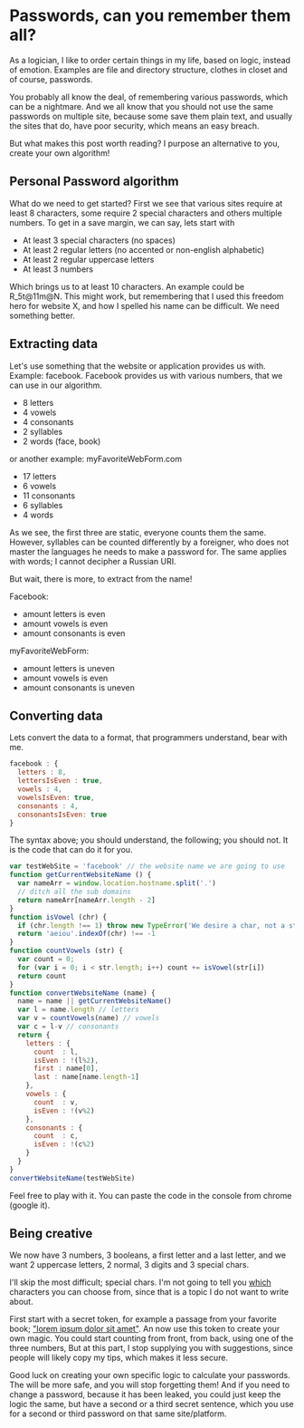 # Passwords, can you remember them all?

As a logician, I like to order certain things in my life,
based on logic, instead of emotion.
Examples are file and directory structure,
clothes in closet and of course, passwords.


You probably all know the deal, of remembering various passwords,
which can be a nightmare.
And we all know that you should not use the same passwords
on multiple site, because some save them plain text,
and usually the sites that do, have poor security,
which means an easy breach.


But what makes this post worth reading?
I purpose an alternative to you, create your own algorithm!

## Personal Password algorithm

What do we need to get started?
First we see that various sites require at least 8 characters,
some require 2 special characters and others multiple numbers.
To get in a save margin, we can say, lets start with

+ At least 3 special characters (no spaces)
+ At least 2 regular letters (no accented or non-english alphabetic)
+ At least 2 regular uppercase letters
+ At least 3 numbers

Which brings us to at least 10 characters.
An example could be R_5t@11m@N.
This might work, but remembering that I used this freedom hero for website X,
and how I spelled his name can be difficult.
We need something better.

## Extracting data

Let's use something that the website or application provides us with.
Example: facebook.
Facebook provides us with various numbers, that we can use in our algorithm.

+ 8 letters
+ 4 vowels
+ 4 consonants
+ 2 syllables
+ 2 words (face, book)

or another example: myFavoriteWebForm.com

+ 17 letters
+ 6 vowels
+ 11 consonants
+ 6 syllables
+ 4 words

As we see, the first three are static,
everyone counts them the same.
However, syllables can be counted differently by a foreigner,
who does not master the languages he needs to make a password for.
The same applies with words; I cannot decipher a Russian URI.


But wait, there is more, to extract from the name!

Facebook:

+ amount letters is even
+ amount vowels is even
+ amount consonants is even

myFavoriteWebForm:

+ amount letters is uneven
+ amount vowels is even
+ amount consonants is uneven

## Converting data

Lets convert the data to a format, that programmers understand,
bear with me.

```javascript
facebook : {
  letters : 8,
  lettersIsEven : true,
  vowels : 4,
  vowelsIsEven: true,
  consonants : 4,
  consonantsIsEven: true
}
```

The syntax above; you should understand, the following; you should not.
It is the code that can do it for you.

```javascript
var testWebSite = 'facebook' // the website name we are going to use
function getCurrentWebsiteName () {
  var nameArr = window.location.hostname.split('.')
  // ditch all the sub domains
  return nameArr[nameArr.length - 2]
}
function isVowel (chr) {
  if (chr.length !== 1) throw new TypeError('We desire a char, not a string')
  return 'aeiou'.indexOf(chr) !== -1
}
function countVowels (str) {
  var count = 0;
  for (var i = 0; i < str.length; i++) count += isVowel(str[i])
  return count
}
function convertWebsiteName (name) {
  name = name || getCurrentWebsiteName()
  var l = name.length // letters
  var v = countVowels(name) // vowels
  var c = l-v // consonants
  return {
    letters : {
      count  : l,
      isEven : !(l%2),
      first : name[0],
      last : name[name.length-1]
    },
    vowels : {
      count  : v,
      isEven : !(v%2)
    },
    consonants : {
      count  : c,
      isEven : !(c%2)
    }
  }
}
convertWebsiteName(testWebSite)
```
Feel free to play with it.
You can paste the code in the console from chrome (google it).


## Being creative

We now have 3 numbers, 3 booleans, a first letter and a last letter,
and we want 2 uppercase letters, 2 normal, 3 digits and 3 special chars.

I'll skip the most difficult; special chars.
I'm not going to tell you
[which](http://ux.stackexchange.com/questions/72568/should-users-be-allowed-to-use-any-special-character-they-want-when-creating-a-p)
characters you can choose from, since that is a topic I do not want to write about.


First start with a secret token,
for example a passage from your favorite book; ["lorem ipsum dolor sit amet"](http://biblehub.com/john/17-3.htm).
An now use this token to create your own magic.
You could start counting from front, from back, using one of the three numbers,
But at this part, I stop supplying you with suggestions,
since people will likely copy my tips,
which makes it less secure.


Good luck on creating your own specific logic to calculate your passwords.
The will be more safe, and you will stop forgetting them!
And if you need to change a password, because it has been leaked,
you could just keep the logic the same, but have a second or a third secret sentence,
which you use for a second or third password on that same site/platform.
